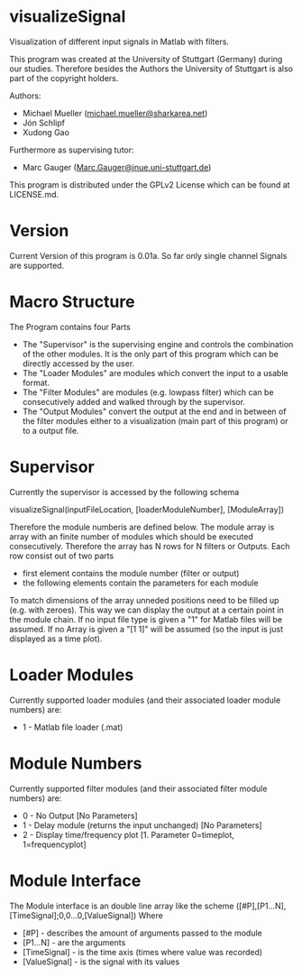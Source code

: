 visualizeSignal
====================

Visualization of different input signals in Matlab with filters.

This program was created at the University of Stuttgart (Germany) during our studies. Therefore besides the Authors the University of Stuttgart is also part of the copyright holders.

Authors:
* Michael Mueller (michael.mueller@sharkarea.net)
* Jón Schlipf
* Xudong Gao

Furthermore as supervising tutor:
* Marc Gauger (Marc.Gauger@inue.uni-stuttgart.de)

This program is distributed under the GPLv2 License which can be found at LICENSE.md.

Version
=====================
Current Version of this program is 0.01a.
So far only single channel Signals are supported.

Macro Structure
=====================
The Program contains four Parts
* The "Supervisor" is the supervising engine and controls the combination of the other modules. It is the only part of this program which can be directly accessed by the user.
* The "Loader Modules" are modules which convert the input to a usable format.
* The "Filter Modules" are modules (e.g. lowpass filter) which can be consecutively added and walked through by the supervisor.
* The "Output Modules" convert the output at the end and in between of the filter modules either to a visualization (main part of this program) or to a output file.

Supervisor
=====================
Currently the supervisor is accessed by the following schema

 visualizeSignal(inputFileLocation, [loaderModuleNumber], [ModuleArray])

Therefore the module numberis are defined below.
The module array is array with an finite number of modules which should be executed consecutively. Therefore the array has N rows for N filters or Outputs.
Each row consist out of two parts
* first element contains the module number (filter or output)
* the following elements contain the parameters for each module

To match dimensions of the array unneded positions need to be filled up (e.g. with zeroes).
This way we can display the output at a certain point in the module chain. 
If no input file type is given a "1" for Matlab files will be assumed.
If no Array is given a "[1 1]" will be assumed (so the input is just displayed as a time plot).

Loader Modules
=====================
Currently supported loader modules (and their associated loader module numbers) are:
* 1 - Matlab file loader (.mat)

Module Numbers
=====================
Currently supported filter modules (and their associated filter module numbers) are:


* 0 - No Output [No Parameters]
* 1 - Delay module (returns the input unchanged) [No Parameters]
* 2 - Display time/frequency plot [1. Parameter 0=timeplot, 1=frequencyplot]

Module Interface
=====================
The Module interface is an double line array like the scheme
 ([#P],[P1...N],[TimeSignal];0,0...0,[ValueSignal])
Where
* [#P] - describes the amount of arguments passed to the module
* [P1...N] - are the arguments 
* [TimeSignal] - is the time axis (times where value was recorded)
* [ValueSignal] - is the signal with its values
